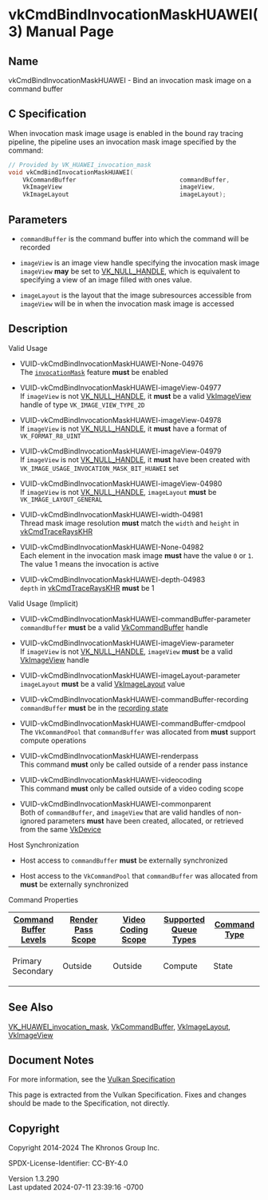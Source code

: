 # vkCmdBindInvocationMaskHUAWEI(3) Manual Page

## Name

vkCmdBindInvocationMaskHUAWEI - Bind an invocation mask image on a
command buffer



## <a href="#_c_specification" class="anchor"></a>C Specification

When invocation mask image usage is enabled in the bound ray tracing
pipeline, the pipeline uses an invocation mask image specified by the
command:

``` c
// Provided by VK_HUAWEI_invocation_mask
void vkCmdBindInvocationMaskHUAWEI(
    VkCommandBuffer                             commandBuffer,
    VkImageView                                 imageView,
    VkImageLayout                               imageLayout);
```

## <a href="#_parameters" class="anchor"></a>Parameters

- `commandBuffer` is the command buffer into which the command will be
  recorded

- `imageView` is an image view handle specifying the invocation mask
  image `imageView` **may** be set to
  [VK_NULL_HANDLE](https://registry.khronos.org/vulkan/specs/1.3-extensions/man/html/VK_NULL_HANDLE.html), which is equivalent to
  specifying a view of an image filled with ones value.

- `imageLayout` is the layout that the image subresources accessible
  from `imageView` will be in when the invocation mask image is accessed

## <a href="#_description" class="anchor"></a>Description

Valid Usage

- <a href="#VUID-vkCmdBindInvocationMaskHUAWEI-None-04976"
  id="VUID-vkCmdBindInvocationMaskHUAWEI-None-04976"></a>
  VUID-vkCmdBindInvocationMaskHUAWEI-None-04976  
  The <a
  href="https://registry.khronos.org/vulkan/specs/1.3-extensions/html/vkspec.html#features-invocationMask"
  target="_blank" rel="noopener"><code>invocationMask</code></a> feature
  **must** be enabled

- <a href="#VUID-vkCmdBindInvocationMaskHUAWEI-imageView-04977"
  id="VUID-vkCmdBindInvocationMaskHUAWEI-imageView-04977"></a>
  VUID-vkCmdBindInvocationMaskHUAWEI-imageView-04977  
  If `imageView` is not [VK_NULL_HANDLE](https://registry.khronos.org/vulkan/specs/1.3-extensions/man/html/VK_NULL_HANDLE.html), it
  **must** be a valid [VkImageView](https://registry.khronos.org/vulkan/specs/1.3-extensions/man/html/VkImageView.html) handle of type
  `VK_IMAGE_VIEW_TYPE_2D`

- <a href="#VUID-vkCmdBindInvocationMaskHUAWEI-imageView-04978"
  id="VUID-vkCmdBindInvocationMaskHUAWEI-imageView-04978"></a>
  VUID-vkCmdBindInvocationMaskHUAWEI-imageView-04978  
  If `imageView` is not [VK_NULL_HANDLE](https://registry.khronos.org/vulkan/specs/1.3-extensions/man/html/VK_NULL_HANDLE.html), it
  **must** have a format of `VK_FORMAT_R8_UINT`

- <a href="#VUID-vkCmdBindInvocationMaskHUAWEI-imageView-04979"
  id="VUID-vkCmdBindInvocationMaskHUAWEI-imageView-04979"></a>
  VUID-vkCmdBindInvocationMaskHUAWEI-imageView-04979  
  If `imageView` is not [VK_NULL_HANDLE](https://registry.khronos.org/vulkan/specs/1.3-extensions/man/html/VK_NULL_HANDLE.html), it
  **must** have been created with
  `VK_IMAGE_USAGE_INVOCATION_MASK_BIT_HUAWEI` set

- <a href="#VUID-vkCmdBindInvocationMaskHUAWEI-imageView-04980"
  id="VUID-vkCmdBindInvocationMaskHUAWEI-imageView-04980"></a>
  VUID-vkCmdBindInvocationMaskHUAWEI-imageView-04980  
  If `imageView` is not [VK_NULL_HANDLE](https://registry.khronos.org/vulkan/specs/1.3-extensions/man/html/VK_NULL_HANDLE.html),
  `imageLayout` **must** be `VK_IMAGE_LAYOUT_GENERAL`

- <a href="#VUID-vkCmdBindInvocationMaskHUAWEI-width-04981"
  id="VUID-vkCmdBindInvocationMaskHUAWEI-width-04981"></a>
  VUID-vkCmdBindInvocationMaskHUAWEI-width-04981  
  Thread mask image resolution **must** match the `width` and `height`
  in [vkCmdTraceRaysKHR](https://registry.khronos.org/vulkan/specs/1.3-extensions/man/html/vkCmdTraceRaysKHR.html)

- <a href="#VUID-vkCmdBindInvocationMaskHUAWEI-None-04982"
  id="VUID-vkCmdBindInvocationMaskHUAWEI-None-04982"></a>
  VUID-vkCmdBindInvocationMaskHUAWEI-None-04982  
  Each element in the invocation mask image **must** have the value `0`
  or `1`. The value 1 means the invocation is active

- <a href="#VUID-vkCmdBindInvocationMaskHUAWEI-depth-04983"
  id="VUID-vkCmdBindInvocationMaskHUAWEI-depth-04983"></a>
  VUID-vkCmdBindInvocationMaskHUAWEI-depth-04983  
  `depth` in [vkCmdTraceRaysKHR](https://registry.khronos.org/vulkan/specs/1.3-extensions/man/html/vkCmdTraceRaysKHR.html) **must** be 1

Valid Usage (Implicit)

- <a href="#VUID-vkCmdBindInvocationMaskHUAWEI-commandBuffer-parameter"
  id="VUID-vkCmdBindInvocationMaskHUAWEI-commandBuffer-parameter"></a>
  VUID-vkCmdBindInvocationMaskHUAWEI-commandBuffer-parameter  
  `commandBuffer` **must** be a valid
  [VkCommandBuffer](https://registry.khronos.org/vulkan/specs/1.3-extensions/man/html/VkCommandBuffer.html) handle

- <a href="#VUID-vkCmdBindInvocationMaskHUAWEI-imageView-parameter"
  id="VUID-vkCmdBindInvocationMaskHUAWEI-imageView-parameter"></a>
  VUID-vkCmdBindInvocationMaskHUAWEI-imageView-parameter  
  If `imageView` is not [VK_NULL_HANDLE](https://registry.khronos.org/vulkan/specs/1.3-extensions/man/html/VK_NULL_HANDLE.html),
  `imageView` **must** be a valid [VkImageView](https://registry.khronos.org/vulkan/specs/1.3-extensions/man/html/VkImageView.html) handle

- <a href="#VUID-vkCmdBindInvocationMaskHUAWEI-imageLayout-parameter"
  id="VUID-vkCmdBindInvocationMaskHUAWEI-imageLayout-parameter"></a>
  VUID-vkCmdBindInvocationMaskHUAWEI-imageLayout-parameter  
  `imageLayout` **must** be a valid [VkImageLayout](https://registry.khronos.org/vulkan/specs/1.3-extensions/man/html/VkImageLayout.html)
  value

- <a href="#VUID-vkCmdBindInvocationMaskHUAWEI-commandBuffer-recording"
  id="VUID-vkCmdBindInvocationMaskHUAWEI-commandBuffer-recording"></a>
  VUID-vkCmdBindInvocationMaskHUAWEI-commandBuffer-recording  
  `commandBuffer` **must** be in the [recording
  state](#commandbuffers-lifecycle)

- <a href="#VUID-vkCmdBindInvocationMaskHUAWEI-commandBuffer-cmdpool"
  id="VUID-vkCmdBindInvocationMaskHUAWEI-commandBuffer-cmdpool"></a>
  VUID-vkCmdBindInvocationMaskHUAWEI-commandBuffer-cmdpool  
  The `VkCommandPool` that `commandBuffer` was allocated from **must**
  support compute operations

- <a href="#VUID-vkCmdBindInvocationMaskHUAWEI-renderpass"
  id="VUID-vkCmdBindInvocationMaskHUAWEI-renderpass"></a>
  VUID-vkCmdBindInvocationMaskHUAWEI-renderpass  
  This command **must** only be called outside of a render pass instance

- <a href="#VUID-vkCmdBindInvocationMaskHUAWEI-videocoding"
  id="VUID-vkCmdBindInvocationMaskHUAWEI-videocoding"></a>
  VUID-vkCmdBindInvocationMaskHUAWEI-videocoding  
  This command **must** only be called outside of a video coding scope

- <a href="#VUID-vkCmdBindInvocationMaskHUAWEI-commonparent"
  id="VUID-vkCmdBindInvocationMaskHUAWEI-commonparent"></a>
  VUID-vkCmdBindInvocationMaskHUAWEI-commonparent  
  Both of `commandBuffer`, and `imageView` that are valid handles of
  non-ignored parameters **must** have been created, allocated, or
  retrieved from the same [VkDevice](https://registry.khronos.org/vulkan/specs/1.3-extensions/man/html/VkDevice.html)

Host Synchronization

- Host access to `commandBuffer` **must** be externally synchronized

- Host access to the `VkCommandPool` that `commandBuffer` was allocated
  from **must** be externally synchronized

Command Properties

<table class="tableblock frame-all grid-all stretch">
<colgroup>
<col style="width: 20%" />
<col style="width: 20%" />
<col style="width: 20%" />
<col style="width: 20%" />
<col style="width: 20%" />
</colgroup>
<thead>
<tr>
<th class="tableblock halign-left valign-top"><a
href="#VkCommandBufferLevel">Command Buffer Levels</a></th>
<th class="tableblock halign-left valign-top"><a
href="#vkCmdBeginRenderPass">Render Pass Scope</a></th>
<th class="tableblock halign-left valign-top"><a
href="#vkCmdBeginVideoCodingKHR">Video Coding Scope</a></th>
<th class="tableblock halign-left valign-top"><a
href="#VkQueueFlagBits">Supported Queue Types</a></th>
<th class="tableblock halign-left valign-top"><a
href="#fundamentals-queueoperation-command-types">Command Type</a></th>
</tr>
</thead>
<tbody>
<tr>
<td class="tableblock halign-left valign-top"><p>Primary<br />
Secondary</p></td>
<td class="tableblock halign-left valign-top"><p>Outside</p></td>
<td class="tableblock halign-left valign-top"><p>Outside</p></td>
<td class="tableblock halign-left valign-top"><p>Compute</p></td>
<td class="tableblock halign-left valign-top"><p>State</p></td>
</tr>
</tbody>
</table>

## <a href="#_see_also" class="anchor"></a>See Also

[VK_HUAWEI_invocation_mask](https://registry.khronos.org/vulkan/specs/1.3-extensions/man/html/VK_HUAWEI_invocation_mask.html),
[VkCommandBuffer](https://registry.khronos.org/vulkan/specs/1.3-extensions/man/html/VkCommandBuffer.html),
[VkImageLayout](https://registry.khronos.org/vulkan/specs/1.3-extensions/man/html/VkImageLayout.html), [VkImageView](https://registry.khronos.org/vulkan/specs/1.3-extensions/man/html/VkImageView.html)

## <a href="#_document_notes" class="anchor"></a>Document Notes

For more information, see the <a
href="https://registry.khronos.org/vulkan/specs/1.3-extensions/html/vkspec.html#vkCmdBindInvocationMaskHUAWEI"
target="_blank" rel="noopener">Vulkan Specification</a>

This page is extracted from the Vulkan Specification. Fixes and changes
should be made to the Specification, not directly.

## <a href="#_copyright" class="anchor"></a>Copyright

Copyright 2014-2024 The Khronos Group Inc.

SPDX-License-Identifier: CC-BY-4.0

Version 1.3.290  
Last updated 2024-07-11 23:39:16 -0700
